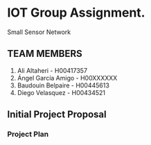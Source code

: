# IOT Group Assignment.
Small Sensor Network

## TEAM MEMBERS
1. Ali Altaheri - H00417357
2. Ángel García Amigo - H00XXXXXX
3. Baudouin Belpaire - H00445613
4. Diego Velasquez  - H00434521

## Initial Project Proposal

### Project Plan
